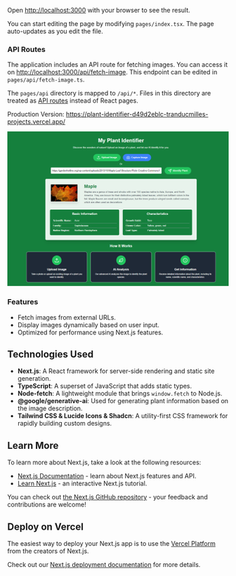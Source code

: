 
Open [http://localhost:3000](http://localhost:3000) with your browser to see the result.

You can start editing the page by modifying `pages/index.tsx`. The page auto-updates as you edit the file.

### API Routes

The application includes an API route for fetching images. You can access it on [http://localhost:3000/api/fetch-image](http://localhost:3000/api/fetch-image). This endpoint can be edited in `pages/api/fetch-image.ts`.

The `pages/api` directory is mapped to `/api/*`. Files in this directory are treated as [API routes](https://nextjs.org/docs/api-routes/introduction) instead of React pages.

Production Version: https://plant-identifier-d49d2eblc-tranducmilles-projects.vercel.app/

![Alt text](/public/plantidentifier.png)

### Features

- Fetch images from external URLs.
- Display images dynamically based on user input.
- Optimized for performance using Next.js features.

## Technologies Used

- **Next.js**: A React framework for server-side rendering and static site generation.
- **TypeScript**: A superset of JavaScript that adds static types.
- **Node-fetch**: A lightweight module that brings `window.fetch` to Node.js.
- **@google/generative-ai**: Used for generating plant information based on the image description.
- **Tailwind CSS & Lucide Icons & Shadcn**: A utility-first CSS framework for rapidly building custom designs.

## Learn More

To learn more about Next.js, take a look at the following resources:

- [Next.js Documentation](https://nextjs.org/docs) - learn about Next.js features and API.
- [Learn Next.js](https://nextjs.org/learn) - an interactive Next.js tutorial.

You can check out [the Next.js GitHub repository](https://github.com/vercel/next.js/) - your feedback and contributions are welcome!

## Deploy on Vercel

The easiest way to deploy your Next.js app is to use the [Vercel Platform](https://vercel.com/new?utm_medium=default-template&filter=next.js&utm_source=create-next-app&utm_campaign=create-next-app-readme) from the creators of Next.js.

Check out our [Next.js deployment documentation](https://nextjs.org/docs/deployment) for more details.